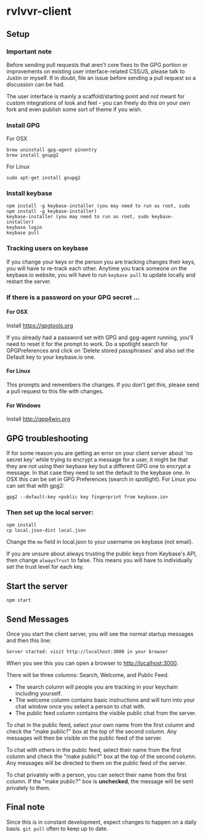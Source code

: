 # rvlvvr-client

## Setup

### Important note

Before sending pull requests that aren't core fixes to the GPG portion or improvements on existing user interface-related CSS/JS, please talk to Justin or myself. If in doubt, file an issue before sending a pull request so a discussion can be had.

The user interface is mainly a scaffold/starting point and not meant for custom integrations of look and feel - you can freely do this on your own fork and even publish some sort of theme if you wish.

### Install GPG

For OSX

    brew uninstall gpg-agent pinentry
    brew install gnupg2

For Linux

    sudo apt-get install gnupg2

### Install keybase

    npm install -g keybase-installer (you may need to run as root, sudo npm install -g keybase-installer)
    keybase-installer (you may need to run as root, sudo keybase-installer)
    keybase login
    keybase pull

### Tracking users on keybase

If you change your keys or the person you are tracking changes their keys, you will have to re-track each other. Anytime you track someone on the keybase.io website, you will have to run `keybase pull` to update locally and restart the server.

### If there is a password on your GPG secret ...

#### For OSX

Install https://gpgtools.org

If you already had a password set with GPG and gpg-agent running, you'll need to reset it for the prompt to work. Do a spotlight search for GPGPreferences and click on 'Delete stored passphrases' and also set the Default key to your keybase.io one.

#### For Linux

This prompts and remembers the changes. If you don't get this, please send a pull request to this file with changes.

#### For Windows

Install http://gpg4win.org

## GPG troubleshooting

If for some reason you are getting an error on your client server about 'no secret key' while trying to encrypt a message for a user, it might be that they are not using their keybase key but a different GPG one to encrypt a message. In that case they need to set the default to the keybase one. In OSX this can be set in GPG Preferences (search in spotlight). For Linux you can set that with gpg2:

    gpg2 --default-key <public key fingerprint from keybase.io>

### Then set up the local server:

    npm install
    cp local.json-dist local.json

Change the `me` field in local.json to your username on keybase (not email).

If you are unsure about always trusting the public keys from Keybase's API, then change `alwaysTrust` to false. This means you will have to individually set the trust level for each key.

## Start the server

    npm start

## Send Messages

Once you start the client server, you will see the normal startup messages and then this line:

    Server started: visit http://localhost:3000 in your browser

When you see this you can open a browser to [http://localhost:3000](http://localhost:3000). 

There will be three columns: Search, Welcome, and Public Feed. 
* The search column will people you are tracking in your keychain including yourself.
* The welcome column contains basic instructions and will turn into your chat window once you select a person to chat with.
* The public feed column contains the visible public chat from the server.

To chat in the public feed, select your own name from the first column and check the "make public?" box at the top of the second column. Any messages will then be visible on the public feed of the server.

To chat with others in the public feed, select their name from the first column and check the "make public?" box at the top of the second column. Any messages will be directed to them on the public feed of the server.

To chat privately with a person, you can select their name from the first column. If the "make public?" box is **unchecked**, the message will be sent privately to them.

## Final note

Since this is in constant development, expect changes to happen on a daily basis. `git pull` often to keep up to date.

